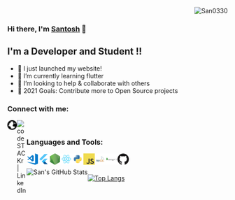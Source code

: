 <p align="right"> <img src="https://komarev.com/ghpvc/?username=San0330&label=Views&color=blue&style=plastic" alt="San0330" /> </p>

### Hi there, I'm [Santosh][website] 👋

## I'm a Developer and Student !!

- 🔭 I just launched my website!
- 🌱 I’m currently learning flutter
- 👯 I’m looking to help & collaborate with others
- 🥅 2021 Goals: Contribute more to Open Source projects

### Connect with me:

[<img align="left" alt="San's website" width="22px" src="https://raw.githubusercontent.com/iconic/open-iconic/master/svg/globe.svg" />][website]
[<img align="left" alt="codeSTACKr | LinkedIn" width="22px" src="https://cdn.jsdelivr.net/npm/simple-icons@v3/icons/linkedin.svg" />][linkedin]
<br />

### Languages and Tools:

<img align="left" alt="Visual Studio Code" width="26px" src="https://raw.githubusercontent.com/github/explore/80688e429a7d4ef2fca1e82350fe8e3517d3494d/topics/visual-studio-code/visual-studio-code.png" />

<img align="left" alt="Visual Studio Code" width="26px" src="https://raw.githubusercontent.com/github/explore/80688e429a7d4ef2fca1e82350fe8e3517d3494d/topics/flutter/flutter.png" />

<img align="left" alt="Node.js" width="26px" src="https://raw.githubusercontent.com/github/explore/80688e429a7d4ef2fca1e82350fe8e3517d3494d/topics/nodejs/nodejs.png" />

<img align="left" alt="React" width="26px" src="https://raw.githubusercontent.com/github/explore/80688e429a7d4ef2fca1e82350fe8e3517d3494d/topics/react/react.png" />

<img align="left" alt="Python" width="26px" src="https://raw.githubusercontent.com/github/explore/80688e429a7d4ef2fca1e82350fe8e3517d3494d/topics/python/python.png">

<img align="left" alt="JavaScript" width="26px" src="https://raw.githubusercontent.com/github/explore/80688e429a7d4ef2fca1e82350fe8e3517d3494d/topics/javascript/javascript.png" />

<img align="left" alt="MySQL" width="26px" src="https://raw.githubusercontent.com/github/explore/80688e429a7d4ef2fca1e82350fe8e3517d3494d/topics/mysql/mysql.png" />

<img align="left" alt="MongoDB" width="26px" src="https://raw.githubusercontent.com/github/explore/80688e429a7d4ef2fca1e82350fe8e3517d3494d/topics/mongodb/mongodb.png" />

<img align="left" alt="GitHub" width="26px" src="https://raw.githubusercontent.com/github/explore/78df643247d429f6cc873026c0622819ad797942/topics/github/github.png" />

<br />
<br />

<img align="left" alt="San's GitHub Stats" src="https://github-readme-stats.codestackr.vercel.app/api?username=San0330&show_icons=true&hide_border=true&count_private=true)" />

[![Top Langs](https://github-readme-stats.vercel.app/api/top-langs/?username=San0330&layout=compact)](https://github.com/San0330/)

[website]: https://san0330.github.io/portfolio/
[linkedin]: https://www.linkedin.com/in/santosh-neupane-216a83169/
